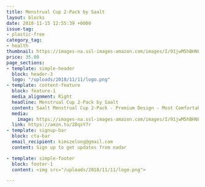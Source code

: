 ```yaml
---
title: Menstrual Cup 2-Pack by Saalt
layout: blocks
date: 2018-11-15 12:55:39 +0000
issue-tag:
- plastic-free
category_tag:
- health
thumbnail: https://images-na.ssl-images-amazon.com/images/I/91jwM5hBHNL._SL1500_.jpg
price: 35.00
page_sections:
- template: simple-header
  block: header-3
  logo: "/uploads/2018/11/11/logo.png"
- template: content-feature
  block: feature-1
  media_alignment: Right
  headline: Menstrual Cup 2-Pack by Saalt 
  content: Saalt Menstrual Cup 2-Pack - Premium Design - Most Comfortable Period Cup - #1 Active Cup - Wear for 12 Hours - Soft, Flexible, Reusable Medical-Grade Silicone (Regular Pink/Small Blue)
  media:
    image: https://images-na.ssl-images-amazon.com/images/I/91jwM5hBHNL._SL1500_.jpg
  link: https://amzn.to/2DqsY7r
- template: signup-bar
  block: cta-bar
  email_recipient: kimszelong@gmail.com
  content: Sign up to get updates from nadar

- template: simple-footer
  block: footer-1
  content: <img src="/uploads/2018/11/11/logo.png">

---
```

